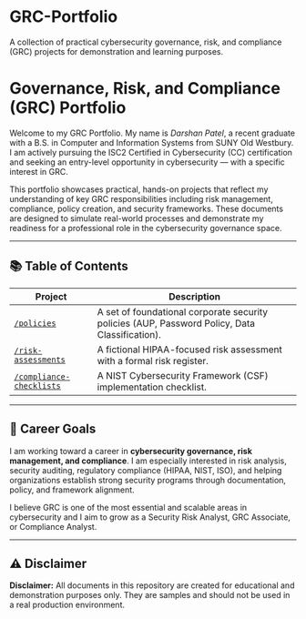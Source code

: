 # GRC-Portfolio
A collection of practical cybersecurity governance, risk, and compliance (GRC) projects for demonstration and learning purposes.
# Governance, Risk, and Compliance (GRC) Portfolio

Welcome to my GRC Portfolio. My name is *Darshan Patel*, a recent graduate with a B.S. in Computer and Information Systems from SUNY Old Westbury. I am actively pursuing the ISC2 Certified in Cybersecurity (CC) certification and seeking an entry-level opportunity in cybersecurity — with a specific interest in GRC.

This portfolio showcases practical, hands-on projects that reflect my understanding of key GRC responsibilities including risk management, compliance, policy creation, and security frameworks. These documents are designed to simulate real-world processes and demonstrate my readiness for a professional role in the cybersecurity governance space.

---

## 📚 Table of Contents

| Project | Description |
|--------|-------------|
| [`/policies`](./policies) | A set of foundational corporate security policies (AUP, Password Policy, Data Classification). |
| [`/risk-assessments`](./risk-assessments) | A fictional HIPAA-focused risk assessment with a formal risk register. |
| [`/compliance-checklists`](./compliance-checklists) | A NIST Cybersecurity Framework (CSF) implementation checklist. |

---

## 🚀 Career Goals

I am working toward a career in **cybersecurity governance, risk management, and compliance**. I am especially interested in risk analysis, security auditing, regulatory compliance (HIPAA, NIST, ISO), and helping organizations establish strong security programs through documentation, policy, and framework alignment.

I believe GRC is one of the most essential and scalable areas in cybersecurity and I aim to grow as a Security Risk Analyst, GRC Associate, or Compliance Analyst.

---

## ⚠️ Disclaimer

**Disclaimer:** All documents in this repository are created for educational and demonstration purposes only. They are samples and should not be used in a real production environment.

